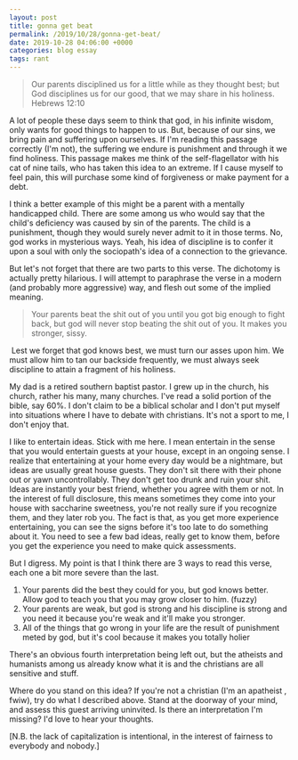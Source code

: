 ```yaml
---
layout: post
title: gonna get beat
permalink: /2019/10/28/gonna-get-beat/
date: 2019-10-28 04:06:00 +0000
categories: blog essay
tags: rant
---
```

> Our parents disciplined us for a little while as they thought best; but God disciplines us for our good, that we may share in his holiness. Hebrews 12:10

A lot of people these days seem to think that god, in his infinite wisdom, only wants for good things to happen to us. But, because of our sins, we bring pain and suffering upon ourselves. If I'm reading this passage correctly (I'm not), the suffering we endure is punishment and through it we find holiness. This passage makes me think of the self-flagellator with his cat of nine tails, who has taken this idea to an extreme. If I cause myself to feel pain, this will purchase some kind of forgiveness or make payment for a debt.

I think a better example of this might be a parent with a mentally handicapped child. There are some among us who would say that the child's deficiency was caused by sin of the parents. The child is a punishment, though they would surely never admit to it in those terms. No, god works in mysterious ways. Yeah, his idea of discipline is to confer it upon a soul with only the sociopath's idea of a connection to the grievance.

But let's not forget that there are two parts to this verse. The dichotomy is actually pretty hilarious. I will attempt to paraphrase the verse in a modern (and probably more aggressive) way, and flesh out some of the implied meaning.

> Your parents beat the shit out of you until you got big enough to fight back, but god will never stop beating the shit out of you. It makes you stronger, sissy.

 Lest we forget that god knows best, we must turn our asses upon him. We must allow him to tan our backside frequently, we must always seek discipline to attain a fragment of his holiness.

My dad is a retired southern baptist pastor. I grew up in the church, his church, rather his many, many churches. I've read a solid portion of the bible, say 60%. I don't claim to be a biblical scholar and I don't put myself into situations where I have to debate with christians. It's not a sport to me, I don't enjoy that.

I like to entertain ideas. Stick with me here. I mean entertain in the sense that you would entertain guests at your house, except in an ongoing sense. I realize that entertaining at your home every day would be a nightmare, but ideas are usually great house guests. They don't sit there with their phone out or yawn uncontrollably. They don't get too drunk and ruin your shit. Ideas are instantly your best friend, whether you agree with them or not. In the interest of full disclosure, this means sometimes they come into your house with saccharine sweetness, you're not really sure if you recognize them, and they later rob you. The fact is that, as you get more experience entertaining, you can see the signs before it's too late to do something about it. You need to see a few bad ideas, really get to know them, before you get the experience you need to make quick assessments.

But I digress. My point is that I think there are 3 ways to read this verse, each one a bit more severe than the last.

1.  Your parents did the best they could for you, but god knows better. Allow god to teach you that you may grow closer to him. (fuzzy)
2.  Your parents are weak, but god is strong and his discipline is strong and you need it because you're weak and it'll make you stronger.
3.  All of the things that go wrong in your life are the result of punishment meted by god, but it's cool because it makes you totally holier

There's an obvious fourth interpretation being left out, but the atheists and humanists among us already know what it is and the christians are all sensitive and stuff.

Where do you stand on this idea? If you're not a christian (I'm an apatheist , fwiw), try do what I described above. Stand at the doorway of your mind, and assess this guest arriving uninvited. Is there an interpretation I'm missing? I'd love to hear your thoughts.

\[N.B. the lack of capitalization is intentional, in the interest of fairness to everybody and nobody.\]
